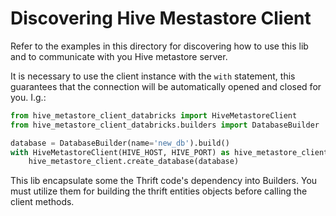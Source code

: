 # Discovering Hive Mestastore Client

Refer to the examples in this directory for discovering how to use this lib 
and to communicate with you Hive metastore server.

It is necessary to use the client instance with the `with` statement, this 
guarantees that the connection will be automatically opened and closed for you.
I.g.:

```python
from hive_metastore_client_databricks import HiveMetastoreClient
from hive_metastore_client_databricks.builders import DatabaseBuilder

database = DatabaseBuilder(name='new_db').build()
with HiveMetastoreClient(HIVE_HOST, HIVE_PORT) as hive_metastore_client:
    hive_metastore_client.create_database(database) 
```

This lib encapsulate some the Thrift code's dependency into Builders.
You must utilize them for building the thrift entities objects before calling the client methods.
